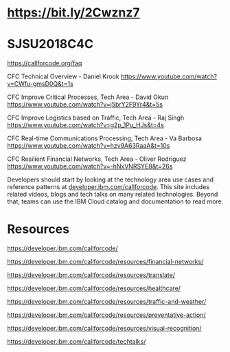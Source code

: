 # https://bit.ly/2Cwznz7

# SJSU2018C4C

https://callforcode.org/faq 

CFC Technical Overview - Daniel Krook
https://www.youtube.com/watch?v=CWfu-gmsD0Q&t=1s

CFC Improve Critical Processes, Tech Area - David Okun
https://www.youtube.com/watch?v=j5brY2F9Yr4&t=5s

CFC Improve Logistics based on Traffic, Tech Area - Raj Singh
https://www.youtube.com/watch?v=g2p_1Pu_HJs&t=4s

CFC Real-time Communications Processing, Tech Area - Va Barbosa
https://www.youtube.com/watch?v=hzv9A63RaaA&t=10s

CFC Resilient Financial Networks, Tech Area - Oliver Rodriguez 
https://www.youtube.com/watch?v=-hNxVNRSYE8&t=26s

Developers should start by looking at the technology area use cases and reference patterns at <a href="developer.ibm.com/callforcode">developer.ibm.com/callforcode</a>. This site includes related videos, blogs and tech talks on many related technologies. Beyond that, teams can use the IBM Cloud catalog and documentation to read more. 

# Resources

https://developer.ibm.com/callforcode/

https://developer.ibm.com/callforcode/resources/financial-networks/

https://developer.ibm.com/callforcode/resources/translate/

https://developer.ibm.com/callforcode/resources/healthcare/

https://developer.ibm.com/callforcode/resources/traffic-and-weather/

https://developer.ibm.com/callforcode/resources/preventative-action/

https://developer.ibm.com/callforcode/resources/visual-recognition/

https://developer.ibm.com/callforcode/techtalks/



